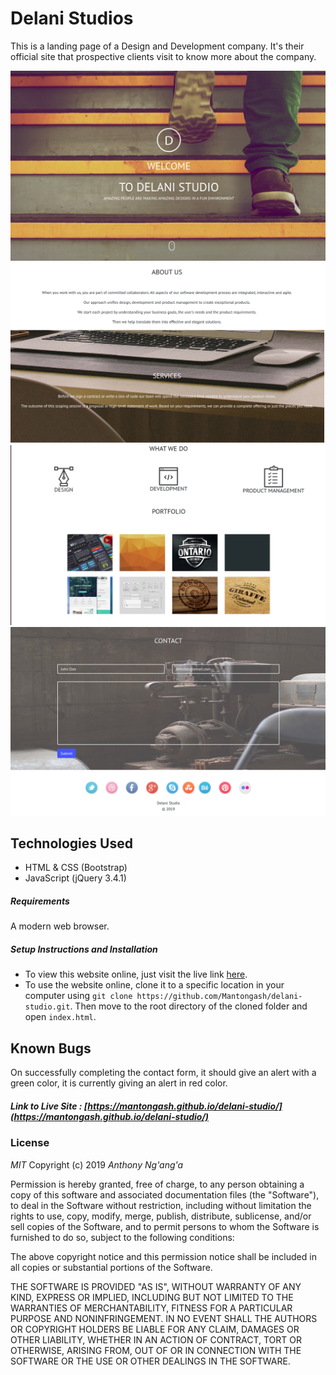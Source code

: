 # Delani Studios

This is a landing page of a Design and Development company. It's their official site that prospective clients visit to know more about the company.

![page 1](images/delani1.png)
![page 2](images/delani2.png)
![page 3](images/delani3.png)
![page 4](images/delani4.png)

## Technologies Used

- HTML & CSS (Bootstrap)
- JavaScript (jQuery 3.4.1)

##### Requirements

A modern web browser.

##### Setup Instructions and Installation

- To view this website online, just visit the live link [here](https://mantongash.github.io/delani-studio/).
- To use the website online, clone it to a specific location in your computer using `git clone https://github.com/Mantongash/delani-studio.git`. Then move to the root directory of the cloned folder and open `index.html`.

## Known Bugs

On successfully completing the contact form, it should give an alert with a green color, it is currently giving an alert in red color.

##### Link to Live Site : [https://mantongash.github.io/delani-studio/](https://mantongash.github.io/delani-studio/)

### License

_MIT_
Copyright (c) 2019 _Anthony Ng'ang'a_

Permission is hereby granted, free of charge, to any person obtaining a copy of this software and associated documentation files (the "Software"), to deal in the Software without restriction, including without limitation the rights to use, copy, modify, merge, publish, distribute, sublicense, and/or sell copies of the Software, and to permit persons to whom the Software is furnished to do so, subject to the following conditions:

The above copyright notice and this permission notice shall be included in all copies or substantial portions of the Software.

THE SOFTWARE IS PROVIDED "AS IS", WITHOUT WARRANTY OF ANY KIND, EXPRESS OR IMPLIED, INCLUDING BUT NOT LIMITED TO THE WARRANTIES OF MERCHANTABILITY, FITNESS FOR A PARTICULAR PURPOSE AND NONINFRINGEMENT. IN NO EVENT SHALL THE AUTHORS OR COPYRIGHT HOLDERS BE LIABLE FOR ANY CLAIM, DAMAGES OR OTHER LIABILITY, WHETHER IN AN ACTION OF CONTRACT, TORT OR OTHERWISE, ARISING FROM, OUT OF OR IN CONNECTION WITH THE SOFTWARE OR THE USE OR OTHER DEALINGS IN THE SOFTWARE.
